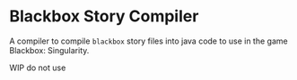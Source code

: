 # Blackbox Story Compiler

A compiler to compile `blackbox` story files into java code to use in the game Blackbox: Singularity.

WIP do not use
